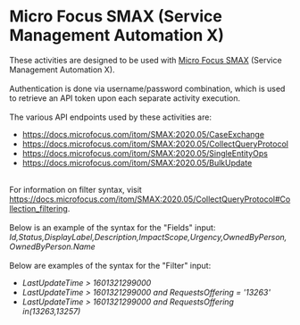 <h1>Micro Focus SMAX (Service Management Automation X)</h1>
These activities are designed to be used with <a href="https://www.microfocus.com/en-us/products/service-management-automation-suite/overview">Micro Focus SMAX</a> (Service Management Automation X).
<br><br>
Authentication is done via username/password combination, which is used to retrieve an API token upon each separate activity execution.
<br><br>
The various API endpoints used by these activities are:
<br>
<ul>
<li><a href="https://docs.microfocus.com/itom/SMAX:2020.05/CaseExchange">https://docs.microfocus.com/itom/SMAX:2020.05/CaseExchange</a></li>
<li><a href="https://docs.microfocus.com/itom/SMAX:2020.05/CollectQueryProtocol">https://docs.microfocus.com/itom/SMAX:2020.05/CollectQueryProtocol</a></li>
<li><a href="https://docs.microfocus.com/itom/SMAX:2020.05/SingleEntityOps">https://docs.microfocus.com/itom/SMAX:2020.05/SingleEntityOps</a></li>
<li><a href="https://docs.microfocus.com/itom/SMAX:2020.05/BulkUpdate">https://docs.microfocus.com/itom/SMAX:2020.05/BulkUpdate</a></li>
</ul>
<br>
For information on filter syntax, visit <a href="https://docs.microfocus.com/itom/SMAX:2020.05/CollectQueryProtocol#Collection_filtering">https://docs.microfocus.com/itom/SMAX:2020.05/CollectQueryProtocol#Collection_filtering</a>.
<br><br>
Below is an example of the syntax for the "Fields" input:
<br>
<i>Id,Status,DisplayLabel,Description,ImpactScope,Urgency,OwnedByPerson,OwnedByPerson.Name</i>
<br><br>
Below are examples of the syntax for the "Filter" input:
<ul>
  <li><i>LastUpdateTime > 1601321299000</i></li>
  <li><i>LastUpdateTime > 1601321299000 and RequestsOffering = '13263'</i></li>
  <li><i>LastUpdateTime > 1601321299000 and RequestsOffering in(13263,13257)</i></li>
</ul>
